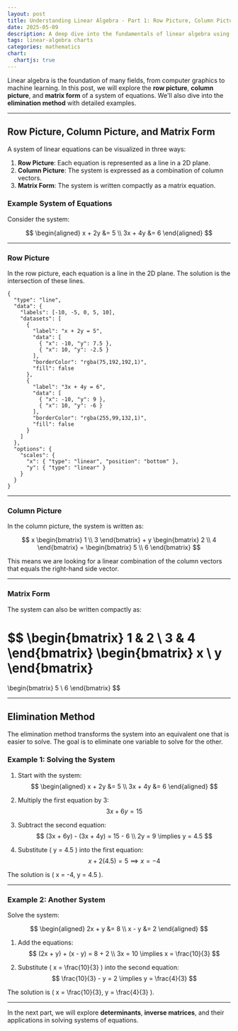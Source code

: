 ```yaml
---
layout: post
title: Understanding Linear Algebra - Part 1: Row Picture, Column Picture, and Matrix Form
date: 2025-05-09
description: A deep dive into the fundamentals of linear algebra using advanced visualization techniques.
tags: linear-algebra charts
categories: mathematics
chart:
  chartjs: true
---
```


Linear algebra is the foundation of many fields, from computer graphics to machine learning. In this post, we will explore the **row picture**, **column picture**, and **matrix form** of a system of equations. We'll also dive into the **elimination method** with detailed examples.

---

## Row Picture, Column Picture, and Matrix Form

A system of linear equations can be visualized in three ways:

1. **Row Picture**: Each equation is represented as a line in a 2D plane.
2. **Column Picture**: The system is expressed as a combination of column vectors.
3. **Matrix Form**: The system is written compactly as a matrix equation.

### Example System of Equations

Consider the system:

$$
\begin{aligned}
x + 2y &= 5 \\
3x + 4y &= 6
\end{aligned}
$$

---

### Row Picture

In the row picture, each equation is a line in the 2D plane. The solution is the intersection of these lines.

```chartjs
{
  "type": "line",
  "data": {
    "labels": [-10, -5, 0, 5, 10],
    "datasets": [
      {
        "label": "x + 2y = 5",
        "data": [
          { "x": -10, "y": 7.5 },
          { "x": 10, "y": -2.5 }
        ],
        "borderColor": "rgba(75,192,192,1)",
        "fill": false
      },
      {
        "label": "3x + 4y = 6",
        "data": [
          { "x": -10, "y": 9 },
          { "x": 10, "y": -6 }
        ],
        "borderColor": "rgba(255,99,132,1)",
        "fill": false
      }
    ]
  },
  "options": {
    "scales": {
      "x": { "type": "linear", "position": "bottom" },
      "y": { "type": "linear" }
    }
  }
}
```

---

### Column Picture

In the column picture, the system is written as:

$$
x \begin{bmatrix} 1 \\ 3 \end{bmatrix} + y \begin{bmatrix} 2 \\ 4 \end{bmatrix} = \begin{bmatrix} 5 \\ 6 \end{bmatrix}
$$

This means we are looking for a linear combination of the column vectors that equals the right-hand side vector.

---

### Matrix Form

The system can also be written compactly as:

$$
\begin{bmatrix}
1 & 2 \\
3 & 4
\end{bmatrix}
\begin{bmatrix}
x \\
y
\end{bmatrix}
=
\begin{bmatrix}
5 \\
6
\end{bmatrix}
$$

---

## Elimination Method

The elimination method transforms the system into an equivalent one that is easier to solve. The goal is to eliminate one variable to solve for the other.

### Example 1: Solving the System

1. Start with the system:
   $$
   \begin{aligned}
   x + 2y &= 5 \\
   3x + 4y &= 6
   \end{aligned}
   $$

2. Multiply the first equation by 3:
   $$
   3x + 6y = 15
   $$

3. Subtract the second equation:
   $$
   (3x + 6y) - (3x + 4y) = 15 - 6 \\
   2y = 9 \implies y = 4.5
   $$

4. Substitute \( y = 4.5 \) into the first equation:
   $$
   x + 2(4.5) = 5 \implies x = -4
   $$

The solution is \( x = -4, y = 4.5 \).

---

### Example 2: Another System

Solve the system:

$$
\begin{aligned}
2x + y &= 8 \\
x - y &= 2
\end{aligned}
$$

1. Add the equations:
   $$
   (2x + y) + (x - y) = 8 + 2 \\
   3x = 10 \implies x = \frac{10}{3}
   $$

2. Substitute \( x = \frac{10}{3} \) into the second equation:
   $$
   \frac{10}{3} - y = 2 \implies y = \frac{4}{3}
   $$

The solution is \( x = \frac{10}{3}, y = \frac{4}{3} \).

---

In the next part, we will explore **determinants**, **inverse matrices**, and their applications in solving systems of equations.